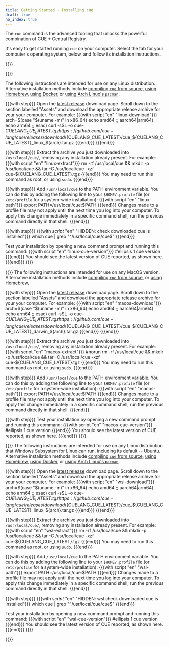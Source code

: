 ```yaml
---
title: Getting Started - Installing cue
draft: true
no_index: true
---
```


The `cue` command is the advanced tooling that unlocks the powerful combination
of CUE + Central Registry.

It's easy to get started running `cue` on your computer.
Select the tab for your computer's operating system, below, and follow its
installation instructions.

{{<tabs>}}

{{<tab name="Linux">}}

The following instructions are intended for use on any Linux distribution.
Alternative installation methods include
[compiling `cue` from source](FIXME),
[using Homebrew](FIXME),
[using Docker](FIXME),
or [using Arch Linux's `pacman`](FIXME).

{{{with step}}}
Open the [latest release](https://github.com/cue-lang/cue/releases/latest)
download page.
Scroll down to the section labelled "Assets" and download the appropriate
release archive for your your computer. For example:
{{{with script "en" "linux-download"}}}
arch=$(case "$(uname -m)" in x86_64) echo amd64 ;; aarch64|arm64) echo arm64 ;; esac)
curl -sSL -o cue-${CUELANG_CUE_LATEST}.tgz https://github.com/cue-lang/cue/releases/download/${CUELANG_CUE_LATEST}/cue_${CUELANG_CUE_LATEST}_linux_${arch}.tar.gz
{{{end}}}
{{{end}}}

{{{with step}}}
Extract the archive you just downloaded into `/usr/local/cue/`, removing any
installation already present. For example:
{{{with script "en" "linux-extract"}}}
rm -rf /usr/local/cue && mkdir -p /usr/local/cue && tar -C /usr/local/cue -xzf cue-${CUELANG_CUE_LATEST}.tgz
{{{end}}}
You may need to run this command as root, or using `sudo`.
{{{end}}}

{{{with step}}}
Add `/usr/local/cue` to the PATH environment variable.
You can do this by adding the following line to your `$HOME/.profile` file (or
`/etc/profile` for a system-wide installation):
{{{with script "en" "linux-path"}}}
export PATH=/usr/local/cue:$PATH
{{{end}}}
Changes made to a profile file may not apply until the next time you log into
your computer. To apply this change immediately in a specific command shell,
run the previous command directly in that shell.
{{{end}}}

{{{with step}}}
{{{with _script_ "en" "HIDDEN: check downloaded cue is installed"}}}
which cue | grep "^/usr/local/cue/cue$"
{{{end}}}

Test your installation by opening a new command prompt and running this command:
{{{with script "en" "linux-cue-version"}}}
#ellipsis 1
cue version
{{{end}}}
You should see the latest version of CUE reported, as shown here.
{{{end}}}
{{</tab>}}

{{<tab name="MacOS">}}
The following instructions are intended for use on any MacOS version.
Alternative installation methods include
[compiling `cue` from source](FIXME),
or [using Homebrew](FIXME),

{{{with step}}}
Open the [latest release](https://github.com/cue-lang/cue/releases/latest)
download page.
Scroll down to the section labelled "Assets" and download the appropriate
release archive for your your computer. For example:
{{{with script "en" "macos-download"}}}
arch=$(case "$(uname -m)" in x86_64) echo amd64 ;; aarch64|arm64) echo arm64 ;; esac)
curl -sSL -o cue-${CUELANG_CUE_LATEST}.tgz https://github.com/cue-lang/cue/releases/download/${CUELANG_CUE_LATEST}/cue_${CUELANG_CUE_LATEST}_darwin_${arch}.tar.gz
{{{end}}}
{{{end}}}

{{{with step}}}
Extract the archive you just downloaded into `/usr/local/cue/`, removing any
installation already present. For example:
{{{with script "en" "macos-extract"}}}
#norun
rm -rf /usr/local/cue && mkdir -p /usr/local/cue && tar -C /usr/local/cue -xzf cue-${CUELANG_CUE_LATEST}.tgz
{{{end}}}
You may need to run this command as root, or using `sudo`.
{{{end}}}

{{{with step}}}
Add `/usr/local/cue` to the PATH environment variable.
You can do this by adding the following line to your `$HOME/.profile` file (or
`/etc/profile` for a system-wide installation):
{{{with script "en" "macos-path"}}}
export PATH=/usr/local/cue:$PATH
{{{end}}}
Changes made to a profile file may not apply until the next time you log into
your computer. To apply this change immediately in a specific command shell,
run the previous command directly in that shell.
{{{end}}}

{{{with step}}}
Test your installation by opening a new command prompt and running this command:
{{{with script "en" "macos-cue-version"}}}
#ellipsis 1
cue version
{{{end}}}
You should see the latest version of CUE reported, as shown here.
{{{end}}}
{{</tab>}}

{{<tab name="Windows Subsystem for Linux (WSL)">}}
The following instructions are intended for use on any Linux distribution that
Windows Subsystem for Linux can run, including its default -- Ubuntu.
Alternative installation methods include
[compiling `cue` from source](FIXME),
[using Homebrew](FIXME),
[using Docker](FIXME),
or [using Arch Linux's `pacman`](FIXME).

{{{with step}}}
Open the [latest release](https://github.com/cue-lang/cue/releases/latest)
download page.
Scroll down to the section labelled "Assets" and download the appropriate
release archive for your your computer. For example:
{{{with script "en" "wsl-download"}}}
arch=$(case "$(uname -m)" in x86_64) echo amd64 ;; aarch64|arm64) echo arm64 ;; esac)
curl -sSL -o cue-${CUELANG_CUE_LATEST}.tgz https://github.com/cue-lang/cue/releases/download/${CUELANG_CUE_LATEST}/cue_${CUELANG_CUE_LATEST}_linux_${arch}.tar.gz
{{{end}}}
{{{end}}}

{{{with step}}}
Extract the archive you just downloaded into `/usr/local/cue/`, removing any
installation already present. For example:
{{{with script "en" "wsl-extract"}}}
rm -rf /usr/local/cue && mkdir -p /usr/local/cue && tar -C /usr/local/cue -xzf cue-${CUELANG_CUE_LATEST}.tgz
{{{end}}}
You may need to run this command as root, or using `sudo`.
{{{end}}}

{{{with step}}}
Add `/usr/local/cue` to the PATH environment variable.
You can do this by adding the following line to your `$HOME/.profile` file (or
`/etc/profile` for a system-wide installation):
{{{with script "en" "wsl-path"}}}
export PATH=/usr/local/cue:$PATH
{{{end}}}
Changes made to a profile file may not apply until the next time you log into
your computer. To apply this change immediately in a specific command shell,
run the previous command directly in that shell.
{{{end}}}

{{{with step}}}
{{{with _script_ "en" "HIDDEN: wsl check downloaded cue is installed"}}}
which cue | grep "^/usr/local/cue/cue$"
{{{end}}}

Test your installation by opening a new command prompt and running this command:
{{{with script "en" "wsl-cue-version"}}}
#ellipsis 1
cue version
{{{end}}}
You should see the latest version of CUE reported, as shown here.
{{{end}}}
{{</tab>}}

{{</tabs>}}
